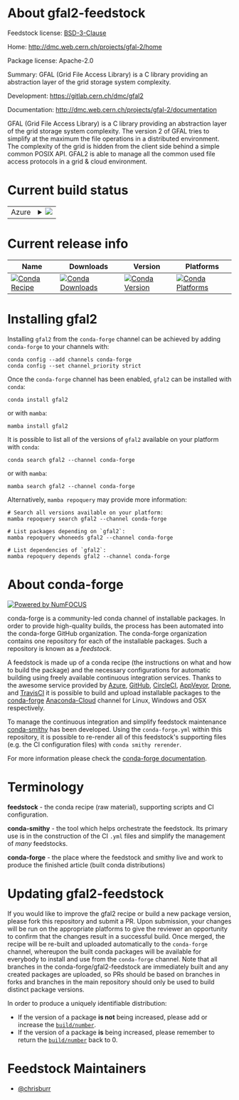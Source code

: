 About gfal2-feedstock
=====================

Feedstock license: [BSD-3-Clause](https://github.com/conda-forge/gfal2-feedstock/blob/main/LICENSE.txt)

Home: http://dmc.web.cern.ch/projects/gfal-2/home

Package license: Apache-2.0

Summary: GFAL (Grid File Access Library) is a C library providing an abstraction layer of the grid storage system complexity.

Development: https://gitlab.cern.ch/dmc/gfal2

Documentation: http://dmc.web.cern.ch/projects/gfal-2/documentation

GFAL (Grid File Access Library) is a C library providing an abstraction
layer of the grid storage system complexity. The version 2 of GFAL tries to
simplify at the maximum the file operations in a distributed environment.
The complexity of the grid is hidden from the client side behind a simple
common POSIX API. GFAL2 is able to manage all the common used file access
protocols in a grid & cloud environment.


Current build status
====================


<table>
    
  <tr>
    <td>Azure</td>
    <td>
      <details>
        <summary>
          <a href="https://dev.azure.com/conda-forge/feedstock-builds/_build/latest?definitionId=6745&branchName=main">
            <img src="https://dev.azure.com/conda-forge/feedstock-builds/_apis/build/status/gfal2-feedstock?branchName=main">
          </a>
        </summary>
        <table>
          <thead><tr><th>Variant</th><th>Status</th></tr></thead>
          <tbody><tr>
              <td>linux_64</td>
              <td>
                <a href="https://dev.azure.com/conda-forge/feedstock-builds/_build/latest?definitionId=6745&branchName=main">
                  <img src="https://dev.azure.com/conda-forge/feedstock-builds/_apis/build/status/gfal2-feedstock?branchName=main&jobName=linux&configuration=linux%20linux_64_" alt="variant">
                </a>
              </td>
            </tr><tr>
              <td>linux_aarch64</td>
              <td>
                <a href="https://dev.azure.com/conda-forge/feedstock-builds/_build/latest?definitionId=6745&branchName=main">
                  <img src="https://dev.azure.com/conda-forge/feedstock-builds/_apis/build/status/gfal2-feedstock?branchName=main&jobName=linux&configuration=linux%20linux_aarch64_" alt="variant">
                </a>
              </td>
            </tr><tr>
              <td>linux_ppc64le</td>
              <td>
                <a href="https://dev.azure.com/conda-forge/feedstock-builds/_build/latest?definitionId=6745&branchName=main">
                  <img src="https://dev.azure.com/conda-forge/feedstock-builds/_apis/build/status/gfal2-feedstock?branchName=main&jobName=linux&configuration=linux%20linux_ppc64le_" alt="variant">
                </a>
              </td>
            </tr><tr>
              <td>osx_64</td>
              <td>
                <a href="https://dev.azure.com/conda-forge/feedstock-builds/_build/latest?definitionId=6745&branchName=main">
                  <img src="https://dev.azure.com/conda-forge/feedstock-builds/_apis/build/status/gfal2-feedstock?branchName=main&jobName=osx&configuration=osx%20osx_64_" alt="variant">
                </a>
              </td>
            </tr><tr>
              <td>osx_arm64</td>
              <td>
                <a href="https://dev.azure.com/conda-forge/feedstock-builds/_build/latest?definitionId=6745&branchName=main">
                  <img src="https://dev.azure.com/conda-forge/feedstock-builds/_apis/build/status/gfal2-feedstock?branchName=main&jobName=osx&configuration=osx%20osx_arm64_" alt="variant">
                </a>
              </td>
            </tr>
          </tbody>
        </table>
      </details>
    </td>
  </tr>
</table>

Current release info
====================

| Name | Downloads | Version | Platforms |
| --- | --- | --- | --- |
| [![Conda Recipe](https://img.shields.io/badge/recipe-gfal2-green.svg)](https://anaconda.org/conda-forge/gfal2) | [![Conda Downloads](https://img.shields.io/conda/dn/conda-forge/gfal2.svg)](https://anaconda.org/conda-forge/gfal2) | [![Conda Version](https://img.shields.io/conda/vn/conda-forge/gfal2.svg)](https://anaconda.org/conda-forge/gfal2) | [![Conda Platforms](https://img.shields.io/conda/pn/conda-forge/gfal2.svg)](https://anaconda.org/conda-forge/gfal2) |

Installing gfal2
================

Installing `gfal2` from the `conda-forge` channel can be achieved by adding `conda-forge` to your channels with:

```
conda config --add channels conda-forge
conda config --set channel_priority strict
```

Once the `conda-forge` channel has been enabled, `gfal2` can be installed with `conda`:

```
conda install gfal2
```

or with `mamba`:

```
mamba install gfal2
```

It is possible to list all of the versions of `gfal2` available on your platform with `conda`:

```
conda search gfal2 --channel conda-forge
```

or with `mamba`:

```
mamba search gfal2 --channel conda-forge
```

Alternatively, `mamba repoquery` may provide more information:

```
# Search all versions available on your platform:
mamba repoquery search gfal2 --channel conda-forge

# List packages depending on `gfal2`:
mamba repoquery whoneeds gfal2 --channel conda-forge

# List dependencies of `gfal2`:
mamba repoquery depends gfal2 --channel conda-forge
```


About conda-forge
=================

[![Powered by
NumFOCUS](https://img.shields.io/badge/powered%20by-NumFOCUS-orange.svg?style=flat&colorA=E1523D&colorB=007D8A)](https://numfocus.org)

conda-forge is a community-led conda channel of installable packages.
In order to provide high-quality builds, the process has been automated into the
conda-forge GitHub organization. The conda-forge organization contains one repository
for each of the installable packages. Such a repository is known as a *feedstock*.

A feedstock is made up of a conda recipe (the instructions on what and how to build
the package) and the necessary configurations for automatic building using freely
available continuous integration services. Thanks to the awesome service provided by
[Azure](https://azure.microsoft.com/en-us/services/devops/), [GitHub](https://github.com/),
[CircleCI](https://circleci.com/), [AppVeyor](https://www.appveyor.com/),
[Drone](https://cloud.drone.io/welcome), and [TravisCI](https://travis-ci.com/)
it is possible to build and upload installable packages to the
[conda-forge](https://anaconda.org/conda-forge) [Anaconda-Cloud](https://anaconda.org/)
channel for Linux, Windows and OSX respectively.

To manage the continuous integration and simplify feedstock maintenance
[conda-smithy](https://github.com/conda-forge/conda-smithy) has been developed.
Using the ``conda-forge.yml`` within this repository, it is possible to re-render all of
this feedstock's supporting files (e.g. the CI configuration files) with ``conda smithy rerender``.

For more information please check the [conda-forge documentation](https://conda-forge.org/docs/).

Terminology
===========

**feedstock** - the conda recipe (raw material), supporting scripts and CI configuration.

**conda-smithy** - the tool which helps orchestrate the feedstock.
                   Its primary use is in the construction of the CI ``.yml`` files
                   and simplify the management of *many* feedstocks.

**conda-forge** - the place where the feedstock and smithy live and work to
                  produce the finished article (built conda distributions)


Updating gfal2-feedstock
========================

If you would like to improve the gfal2 recipe or build a new
package version, please fork this repository and submit a PR. Upon submission,
your changes will be run on the appropriate platforms to give the reviewer an
opportunity to confirm that the changes result in a successful build. Once
merged, the recipe will be re-built and uploaded automatically to the
`conda-forge` channel, whereupon the built conda packages will be available for
everybody to install and use from the `conda-forge` channel.
Note that all branches in the conda-forge/gfal2-feedstock are
immediately built and any created packages are uploaded, so PRs should be based
on branches in forks and branches in the main repository should only be used to
build distinct package versions.

In order to produce a uniquely identifiable distribution:
 * If the version of a package **is not** being increased, please add or increase
   the [``build/number``](https://docs.conda.io/projects/conda-build/en/latest/resources/define-metadata.html#build-number-and-string).
 * If the version of a package **is** being increased, please remember to return
   the [``build/number``](https://docs.conda.io/projects/conda-build/en/latest/resources/define-metadata.html#build-number-and-string)
   back to 0.

Feedstock Maintainers
=====================

* [@chrisburr](https://github.com/chrisburr/)

